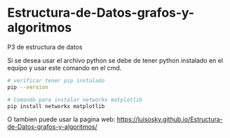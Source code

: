 # Estructura-de-Datos-grafos-y-algoritmos
P3 de estructura de datos


Si se desea usar el archivo python se debe de tener python instalado en el equipo y usar este comando en el cmd.

```bash
# verificar tener pip instalado
pip --version
```
```bash
# Comando para instalar networkx matplotlib
pip install networkx matplotlib
```

O tambien puede usar la pagina web:
https://luisosky.github.io/Estructura-de-Datos-grafos-y-algoritmos/
